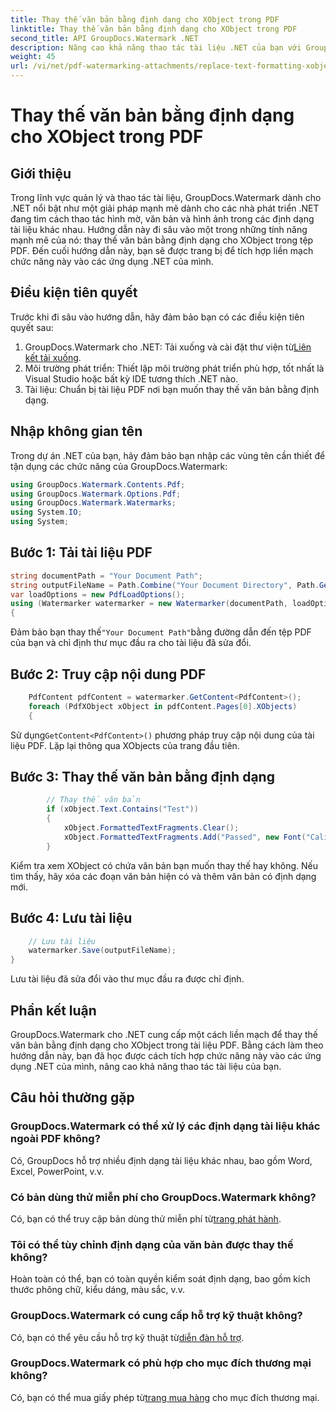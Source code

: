 ```yaml
---
title: Thay thế văn bản bằng định dạng cho XObject trong PDF
linktitle: Thay thế văn bản bằng định dạng cho XObject trong PDF
second_title: API GroupDocs.Watermark .NET
description: Nâng cao khả năng thao tác tài liệu .NET của bạn với GroupDocs cho .NET. Tìm hiểu cách thay thế văn bản bằng định dạng trong tệp PDF một cách dễ dàng.
weight: 45
url: /vi/net/pdf-watermarking-attachments/replace-text-formatting-xobject-pdf/
---
```


# Thay thế văn bản bằng định dạng cho XObject trong PDF

## Giới thiệu
Trong lĩnh vực quản lý và thao tác tài liệu, GroupDocs.Watermark dành cho .NET nổi bật như một giải pháp mạnh mẽ dành cho các nhà phát triển .NET đang tìm cách thao tác hình mờ, văn bản và hình ảnh trong các định dạng tài liệu khác nhau. Hướng dẫn này đi sâu vào một trong những tính năng mạnh mẽ của nó: thay thế văn bản bằng định dạng cho XObject trong tệp PDF. Đến cuối hướng dẫn này, bạn sẽ được trang bị để tích hợp liền mạch chức năng này vào các ứng dụng .NET của mình.
## Điều kiện tiên quyết
Trước khi đi sâu vào hướng dẫn, hãy đảm bảo bạn có các điều kiện tiên quyết sau:
1.  GroupDocs.Watermark cho .NET: Tải xuống và cài đặt thư viện từ[Liên kết tải xuống](https://releases.groupdocs.com/Watermark/net/).
2. Môi trường phát triển: Thiết lập môi trường phát triển phù hợp, tốt nhất là Visual Studio hoặc bất kỳ IDE tương thích .NET nào.
3. Tài liệu: Chuẩn bị tài liệu PDF nơi bạn muốn thay thế văn bản bằng định dạng.

## Nhập không gian tên
Trong dự án .NET của bạn, hãy đảm bảo bạn nhập các vùng tên cần thiết để tận dụng các chức năng của GroupDocs.Watermark:
```csharp
using GroupDocs.Watermark.Contents.Pdf;
using GroupDocs.Watermark.Options.Pdf;
using GroupDocs.Watermark.Watermarks;
using System.IO;
using System;
```
## Bước 1: Tải tài liệu PDF
```csharp
string documentPath = "Your Document Path";
string outputFileName = Path.Combine("Your Document Directory", Path.GetFileName(documentPath));
var loadOptions = new PdfLoadOptions();
using (Watermarker watermarker = new Watermarker(documentPath, loadOptions))
{
```
 Đảm bảo bạn thay thế`"Your Document Path"`bằng đường dẫn đến tệp PDF của bạn và chỉ định thư mục đầu ra cho tài liệu đã sửa đổi.
## Bước 2: Truy cập nội dung PDF
```csharp
    PdfContent pdfContent = watermarker.GetContent<PdfContent>();
    foreach (PdfXObject xObject in pdfContent.Pages[0].XObjects)
    {
```
 Sử dụng`GetContent<PdfContent>()` phương pháp truy cập nội dung của tài liệu PDF. Lặp lại thông qua XObjects của trang đầu tiên.
## Bước 3: Thay thế văn bản bằng định dạng
```csharp
        // Thay thế văn bản
        if (xObject.Text.Contains("Test"))
        {
            xObject.FormattedTextFragments.Clear();
            xObject.FormattedTextFragments.Add("Passed", new Font("Calibri", 19, FontStyle.Bold), Color.Red, Color.Aqua);
        }
```
Kiểm tra xem XObject có chứa văn bản bạn muốn thay thế hay không. Nếu tìm thấy, hãy xóa các đoạn văn bản hiện có và thêm văn bản có định dạng mới.
## Bước 4: Lưu tài liệu
```csharp
    // Lưu tài liệu
    watermarker.Save(outputFileName);
}
```
Lưu tài liệu đã sửa đổi vào thư mục đầu ra được chỉ định.

## Phần kết luận
GroupDocs.Watermark cho .NET cung cấp một cách liền mạch để thay thế văn bản bằng định dạng cho XObject trong tài liệu PDF. Bằng cách làm theo hướng dẫn này, bạn đã học được cách tích hợp chức năng này vào các ứng dụng .NET của mình, nâng cao khả năng thao tác tài liệu của bạn.
## Câu hỏi thường gặp
### GroupDocs.Watermark có thể xử lý các định dạng tài liệu khác ngoài PDF không?
Có, GroupDocs hỗ trợ nhiều định dạng tài liệu khác nhau, bao gồm Word, Excel, PowerPoint, v.v.
### Có bản dùng thử miễn phí cho GroupDocs.Watermark không?
 Có, bạn có thể truy cập bản dùng thử miễn phí từ[trang phát hành](https://releases.groupdocs.com/).
### Tôi có thể tùy chỉnh định dạng của văn bản được thay thế không?
Hoàn toàn có thể, bạn có toàn quyền kiểm soát định dạng, bao gồm kích thước phông chữ, kiểu dáng, màu sắc, v.v.
### GroupDocs.Watermark có cung cấp hỗ trợ kỹ thuật không?
 Có, bạn có thể yêu cầu hỗ trợ kỹ thuật từ[diễn đàn hỗ trợ](https://forum.groupdocs.com/c/watermark/19).
### GroupDocs.Watermark có phù hợp cho mục đích thương mại không?
 Có, bạn có thể mua giấy phép từ[trang mua hàng](https://purchase.groupdocs.com/buy) cho mục đích thương mại.